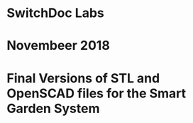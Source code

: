 # SwitchDoc Labs
# Novembeer 2018
# Final Versions of STL and OpenSCAD files for the Smart Garden System
#


